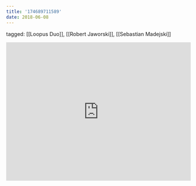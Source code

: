 ```yaml
---
title: '174689711589'
date: 2018-06-08
---
```

tagged: [[Loopus Duo]], [[Robert Jaworski]], [[Sebastian Madejski]]
<iframe allow="accelerometer; autoplay; clipboard-write; encrypted-media; gyroscope; picture-in-picture" allowfullscreen="" frameborder="0" height="375" id="youtube_iframe" src="https://www.youtube.com/embed/UNhG6DBnv1Q?feature=oembed&amp;enablejsapi=1&amp;origin=https://safe.txmblr.com&amp;wmode=opaque" width="500"></iframe>